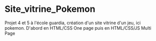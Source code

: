 # Site_vitrine_Pokemon
Projet 4 et 5 à l'école guardia, 
création d'un site vitrine d'un jeu, ici pokemon. 
D'abord en HTML/CSS One page puis en HTML/CSS/JS Multi Page
